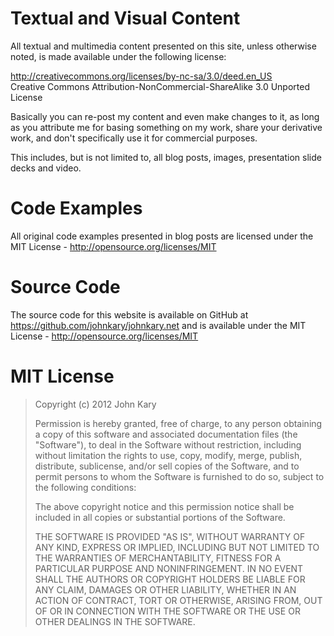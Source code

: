 # Textual and Visual Content

All textual and multimedia content presented on this site, unless otherwise noted, is made available under the following license:

<http://creativecommons.org/licenses/by-nc-sa/3.0/deed.en_US>  
Creative Commons Attribution-NonCommercial-ShareAlike 3.0 Unported License

Basically you can re-post my content and even make changes to it, as long as you attribute me for basing something on my work, share your derivative work, and don't specifically use it for commercial purposes.

This includes, but is not limited to, all blog posts, images, presentation slide decks and video.

# Code Examples

All original code examples presented in blog posts are licensed under the MIT License - <http://opensource.org/licenses/MIT>

# Source Code

The source code for this website is available on GitHub at <https://github.com/johnkary/johnkary.net> and is available under the MIT License - <http://opensource.org/licenses/MIT>

# MIT License

> Copyright (c) 2012 John Kary
>
> Permission is hereby granted, free of charge, to any person obtaining a copy of this software and associated documentation files (the "Software"), to deal in the Software without restriction, including without limitation the rights to use, copy, modify, merge, publish, distribute, sublicense, and/or sell copies of the Software, and to permit persons to whom the Software is furnished to do so, subject to the following conditions:
>
> The above copyright notice and this permission notice shall be included in all copies or substantial portions of the Software.
>
> THE SOFTWARE IS PROVIDED "AS IS", WITHOUT WARRANTY OF ANY KIND, EXPRESS OR IMPLIED, INCLUDING BUT NOT LIMITED TO THE WARRANTIES OF MERCHANTABILITY, FITNESS FOR A PARTICULAR PURPOSE AND NONINFRINGEMENT. IN NO EVENT SHALL THE AUTHORS OR COPYRIGHT HOLDERS BE LIABLE FOR ANY CLAIM, DAMAGES OR OTHER LIABILITY, WHETHER IN AN ACTION OF CONTRACT, TORT OR OTHERWISE, ARISING FROM, OUT OF OR IN CONNECTION WITH THE SOFTWARE OR THE USE OR OTHER DEALINGS IN THE SOFTWARE.

